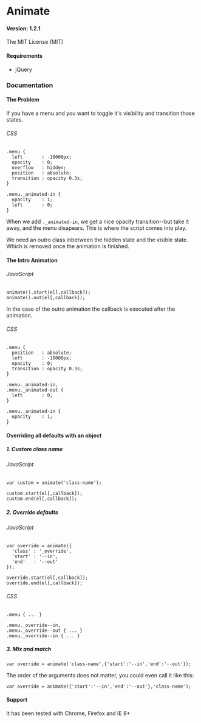 # Animate
#### Version: 1.2.1
The MIT License (MIT)

#### Requirements

- jQuery

### Documentation

#### The Problem

If you have a menu and you want to toggle it's visibility and transition those states.

###### CSS

    .menu {
      left       : -10000px;
      opacity    : 0;
      overflow   : hidden;
      position   : absolute;
      transition : opacity 0.3s;
    }

    .menu._animated-in {
      opacity    : 1;
      left       : 0;
    }


When we add `._animated-in`, we get a nice opacity transition--but take it away, and the menu disapears. This is where the script comes into play.

We need an outro class inbetween the hidden state and the visible state. Which is removed once the animation is finished.

#### The Intro Animation

###### JavaScript

    animate().start(el[,callback]);
    animate().out(el[,callback]);

In the case of the outro animation the callback is executed after the animation.

###### CSS

    .menu {
      position   : absolute;
      left       : -10000px;
      opacity    : 0;
      transition : opacity 0.3s;
    }

    .menu._animated-in,
    .menu._animated-out {
      left       : 0;
    }

    .menu._animated-in {
      opacity    : 1;
    }

#### Overriding all defaults with an object

##### 1. Custom class name

###### JavaScript

    var custom = animate('class-name');

    custom.start(el[,callback]);
    custom.end(el[,callback]);

##### 2. Override defaults

###### JavaScript

    var override = animate({
      'class' : '_override',
      'start' : '--in',
      'end'   : '--out'
    });

    override.start(el[,callback]);
    override.end(el[,callback]);

###### CSS

    .menu { ... }

    .menu._override--in,
    .menu._override--out { ... }
    .menu._override--in { ... }

##### 3. Mix and match

    var override = animate('class-name',{'start':'--in','end':'--out'});

The order of the arguments does not matter, you could even call it like this:

    var override = animate({'start':'--in','end':'--out'},'class-name');

#### Support

It has been tested with Chrome, Firefox and IE 8+